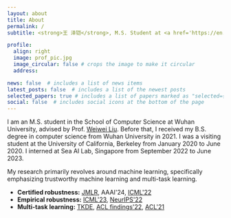 ```yaml
---
layout: about
title: About
permalink: /
subtitle: <strong>王 泽铠</strong>, M.S. Student at <a href='https://en.whu.edu.cn'>Wuhan University</a>

profile:
  align: right
  image: prof_pic.jpg
  image_circular: false # crops the image to make it circular
  address: 

news: false  # includes a list of news items
latest_posts: false  # includes a list of the newest posts
selected_papers: true # includes a list of papers marked as "selected={true}"
social: false  # includes social icons at the bottom of the page
---
```




I am an M.S. student in the School of Computer Science at Wuhan University, advised by Prof. [Weiwei Liu](https://sites.google.com/site/weiweiliuhomepage). Before that, I received my B.S. degree in computer science from Wuhan University in 2021. I was a visiting student at the University of California, Berkeley from January 2020 to June 2020. I interned at Sea AI Lab, Singapore from September 2022 to June 2023. 

My research primarily revolves around machine learning, specifically emphasizing trustworthy machine learning and multi-task learning.

- **Certified robustness:** [JMLR](http://jmlr.org/papers/v24/23-0668.html), AAAI'24, [ICML'22](https://proceedings.mlr.press/v162/wang22q.html)
- **Empirical robustness:** [ICML'23](https://proceedings.mlr.press/v202/wang23ad.html), [NeurIPS'22](https://papers.nips.cc/paper_files/paper/2022/hash/a80ebbb4ec9e9b39789318a0a61e2e43-Abstract-Conference.html)
- **Multi-task learning:** [TKDE](https://ieeexplore.ieee.org/abstract/document/9893398), [ACL findings'22](https://aclanthology.org/2022.findings-acl.271), [ACL'21](https://aclanthology.org/2021.acl-long.428)

